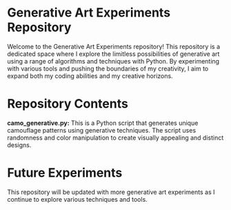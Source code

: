 # Generative Art Experiments Repository

Welcome to the Generative Art Experiments repository! This repository is a dedicated space where I explore the limitless possibilities 
of generative art using a range of algorithms and techniques with Python. By experimenting with various tools and pushing the boundaries of my creativity, 
I aim to expand both my coding abilities and my creative horizons. 

# Repository Contents

**camo_generative.py:** This is a Python script that generates unique camouflage patterns using generative techniques. 
The script uses randomness and color manipulation to create visually appealing and distinct designs.

# Future Experiments

This repository will be updated with more generative art experiments as I continue to explore various techniques and tools. 
